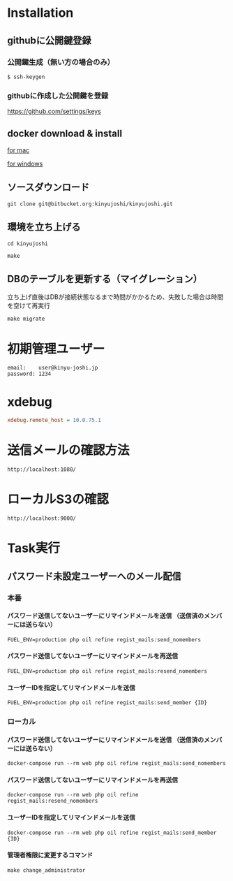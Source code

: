 # Installation

## githubに公開鍵登録

### 公開鍵生成（無い方の場合のみ）

```
$ ssh-keygen
```

### githubに作成した公開鍵を登録

https://github.com/settings/keys

## docker download & install

[for mac](https://download.docker.com/mac/stable/Docker.dmg)

[for windows](https://download.docker.com/win/stable/Docker%20for%20Windows%20Installer.exe)

## ソースダウンロード

```
git clone git@bitbucket.org:kinyujoshi/kinyujoshi.git
```

## 環境を立ち上げる

```
cd kinyujoshi

make
```

## DBのテーブルを更新する（マイグレーション）

立ち上げ直後はDBが接続状態なるまで時間がかかるため、失敗した場合は時間を空けて再実行

```
make migrate
```

# 初期管理ユーザー

```
email:    user@kinyu-joshi.jp
password: 1234
```

# xdebug
```php/php.ini
xdebug.remote_host = 10.0.75.1
```

# 送信メールの確認方法
```
http://localhost:1080/
```

# ローカルS3の確認
```
http://localhost:9000/
```

# Task実行

## パスワード未設定ユーザーへのメール配信

### 本番

#### パスワード送信してないユーザーにリマインドメールを送信 （送信済のメンバーには送らない）
```
FUEL_ENV=production php oil refine regist_mails:send_nomembers
```

#### パスワード送信してないユーザーにリマインドメールを再送信
```
FUEL_ENV=production php oil refine regist_mails:resend_nomembers
```

#### ユーザーIDを指定してリマインドメールを送信 
```
FUEL_ENV=production php oil refine regist_mails:send_member {ID}
```

### ローカル

#### パスワード送信してないユーザーにリマインドメールを送信 （送信済のメンバーには送らない）
```
docker-compose run --rm web php oil refine regist_mails:send_nomembers
```

#### パスワード送信してないユーザーにリマインドメールを再送信
```
docker-compose run --rm web php oil refine regist_mails:resend_nomembers
```

#### ユーザーIDを指定してリマインドメールを送信 
```
docker-compose run --rm web php oil refine regist_mails:send_member {ID}
```

#### 管理者権限に変更するコマンド
```
make change_administrator
```